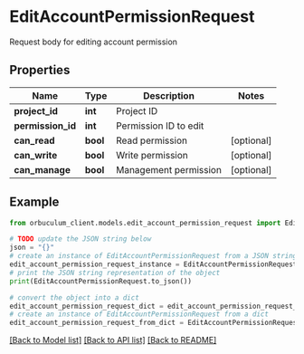 # EditAccountPermissionRequest

Request body for editing account permission

## Properties

Name | Type | Description | Notes
------------ | ------------- | ------------- | -------------
**project_id** | **int** | Project ID | 
**permission_id** | **int** | Permission ID to edit | 
**can_read** | **bool** | Read permission | [optional] 
**can_write** | **bool** | Write permission | [optional] 
**can_manage** | **bool** | Management permission | [optional] 

## Example

```python
from orbuculum_client.models.edit_account_permission_request import EditAccountPermissionRequest

# TODO update the JSON string below
json = "{}"
# create an instance of EditAccountPermissionRequest from a JSON string
edit_account_permission_request_instance = EditAccountPermissionRequest.from_json(json)
# print the JSON string representation of the object
print(EditAccountPermissionRequest.to_json())

# convert the object into a dict
edit_account_permission_request_dict = edit_account_permission_request_instance.to_dict()
# create an instance of EditAccountPermissionRequest from a dict
edit_account_permission_request_from_dict = EditAccountPermissionRequest.from_dict(edit_account_permission_request_dict)
```
[[Back to Model list]](../README.md#documentation-for-models) [[Back to API list]](../README.md#documentation-for-api-endpoints) [[Back to README]](../README.md)


